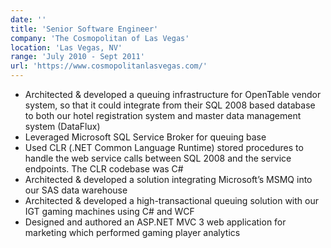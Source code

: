 ```yaml
---
date: ''
title: 'Senior Software Engineer'
company: 'The Cosmopolitan of Las Vegas'
location: 'Las Vegas, NV'
range: 'July 2010 - Sept 2011'
url: 'https://www.cosmopolitanlasvegas.com/'
---
```


- Architected & developed a queuing infrastructure for OpenTable vendor system, so that it could integrate from their SQL 2008 based database to both our hotel registration system and master data management system (DataFlux)
- Leveraged Microsoft SQL Service Broker for queuing base
- Used CLR (.NET Common Language Runtime) stored procedures to handle the web service calls between SQL 2008 and the service endpoints.  The CLR codebase was C#
- Architected & developed a solution integrating Microsoft’s MSMQ into our SAS data warehouse
- Architected & developed a high-transactional queuing solution with our IGT gaming machines using C# and WCF
- Designed and authored an ASP.NET MVC 3 web application for marketing which performed gaming player analytics
